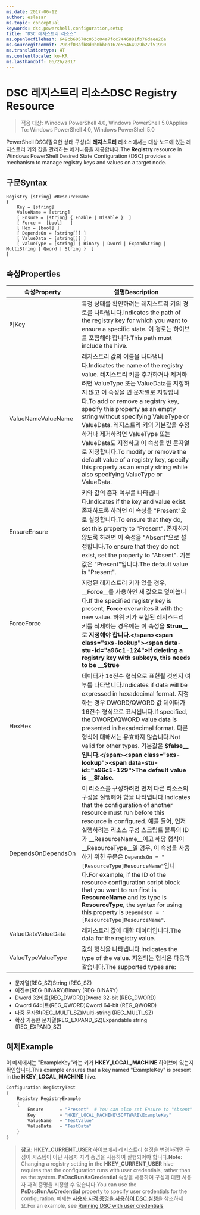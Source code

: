 ```yaml
---
ms.date: 2017-06-12
author: eslesar
ms.topic: conceptual
keywords: dsc,powershell,configuration,setup
title: "DSC 레지스트리 리소스"
ms.openlocfilehash: 649cb60578c053c04a7fcc7446881fb76daee26a
ms.sourcegitcommit: 79e8f03afb8d0b0bb0a167e56464929b27f51990
ms.translationtype: HT
ms.contentlocale: ko-KR
ms.lasthandoff: 06/26/2017
---
```

# <a name="dsc-registry-resource"></a><span data-ttu-id="a96c1-103">DSC 레지스트리 리소스</span><span class="sxs-lookup"><span data-stu-id="a96c1-103">DSC Registry Resource</span></span>

> <span data-ttu-id="a96c1-104">적용 대상: Windows PowerShell 4.0, Windows PowerShell 5.0</span><span class="sxs-lookup"><span data-stu-id="a96c1-104">Applies To: Windows PowerShell 4.0, Windows PowerShell 5.0</span></span>

<span data-ttu-id="a96c1-105">PowerShell DSC(필요한 상태 구성)의 **레지스트리** 리소스에서는 대상 노드에 있는 레지스트리 키와 값을 관리하는 메커니즘을 제공합니다.</span><span class="sxs-lookup"><span data-stu-id="a96c1-105">The **Registry** resource in Windows PowerShell Desired State Configuration (DSC) provides a mechanism to manage registry keys and values on a target node.</span></span>

## <a name="syntax"></a><span data-ttu-id="a96c1-106">구문</span><span class="sxs-lookup"><span data-stu-id="a96c1-106">Syntax</span></span>

```
Registry [string] #ResourceName
{
    Key = [string]
    ValueName = [string]
    [ Ensure = [string] { Enable | Disable }  ]
    [ Force =  [bool]   ]
    [ Hex = [bool] ]
    [ DependsOn = [string[]] ]
    [ ValueData = [string[]] ]
    [ ValueType = [string] { Binary | Dword | ExpandString | MultiString | Qword | String }  ]
}
```

## <a name="properties"></a><span data-ttu-id="a96c1-107">속성</span><span class="sxs-lookup"><span data-stu-id="a96c1-107">Properties</span></span>
|  <span data-ttu-id="a96c1-108">속성</span><span class="sxs-lookup"><span data-stu-id="a96c1-108">Property</span></span>  |  <span data-ttu-id="a96c1-109">설명</span><span class="sxs-lookup"><span data-stu-id="a96c1-109">Description</span></span>   | 
|---|---| 
| <span data-ttu-id="a96c1-110">키</span><span class="sxs-lookup"><span data-stu-id="a96c1-110">Key</span></span>| <span data-ttu-id="a96c1-111">특정 상태를 확인하려는 레지스트리 키의 경로를 나타냅니다.</span><span class="sxs-lookup"><span data-stu-id="a96c1-111">Indicates the path of the registry key for which you want to ensure a specific state.</span></span> <span data-ttu-id="a96c1-112">이 경로는 하이브를 포함해야 합니다.</span><span class="sxs-lookup"><span data-stu-id="a96c1-112">This path must include the hive.</span></span>| 
| <span data-ttu-id="a96c1-113">ValueName</span><span class="sxs-lookup"><span data-stu-id="a96c1-113">ValueName</span></span>| <span data-ttu-id="a96c1-114">레지스트리 값의 이름을 나타냅니다.</span><span class="sxs-lookup"><span data-stu-id="a96c1-114">Indicates the name of the registry value.</span></span> <span data-ttu-id="a96c1-115">레지스트리 키를 추가하거나 제거하려면 ValueType 또는 ValueData를 지정하지 않고 이 속성을 빈 문자열로 지정합니다.</span><span class="sxs-lookup"><span data-stu-id="a96c1-115">To add or remove a registry key, specify this property as an empty string without specifying ValueType or ValueData.</span></span> <span data-ttu-id="a96c1-116">레지스트리 키의 기본값을 수정하거나 제거하려면 ValueType 또는 ValueData도 지정하고 이 속성을 빈 문자열로 지정합니다.</span><span class="sxs-lookup"><span data-stu-id="a96c1-116">To modify or remove the default value of a registry key, specify this property as an empty string while also specifying ValueType or ValueData.</span></span>| 
| <span data-ttu-id="a96c1-117">Ensure</span><span class="sxs-lookup"><span data-stu-id="a96c1-117">Ensure</span></span>| <span data-ttu-id="a96c1-118">키와 값의 존재 여부를 나타냅니다.</span><span class="sxs-lookup"><span data-stu-id="a96c1-118">Indicates if the key and value exist.</span></span> <span data-ttu-id="a96c1-119">존재하도록 하려면 이 속성을 "Present"으로 설정합니다.</span><span class="sxs-lookup"><span data-stu-id="a96c1-119">To ensure that they do, set this property to "Present".</span></span> <span data-ttu-id="a96c1-120">존재하지 않도록 하려면 이 속성을 "Absent"으로 설정합니다.</span><span class="sxs-lookup"><span data-stu-id="a96c1-120">To ensure that they do not exist, set the property to "Absent".</span></span> <span data-ttu-id="a96c1-121">기본값은 "Present"입니다.</span><span class="sxs-lookup"><span data-stu-id="a96c1-121">The default value is "Present".</span></span>| 
| <span data-ttu-id="a96c1-122">Force</span><span class="sxs-lookup"><span data-stu-id="a96c1-122">Force</span></span>| <span data-ttu-id="a96c1-123">지정된 레지스트리 키가 있을 경우, __Force__를 사용하면 새 값으로 덮어씁니다.</span><span class="sxs-lookup"><span data-stu-id="a96c1-123">If the specified registry key is present, __Force__ overwrites it with the new value.</span></span> <span data-ttu-id="a96c1-124">하위 키가 포함된 레지스트리 키를 삭제하는 경우에는 이 속성을 __$true__로 지정해야 합니다.</span><span class="sxs-lookup"><span data-stu-id="a96c1-124">If deleting a registry key with subkeys, this needs to be __$true__</span></span>| 
| <span data-ttu-id="a96c1-125">Hex</span><span class="sxs-lookup"><span data-stu-id="a96c1-125">Hex</span></span>| <span data-ttu-id="a96c1-126">데이터가 16진수 형식으로 표현될 것인지 여부를 나타냅니다.</span><span class="sxs-lookup"><span data-stu-id="a96c1-126">Indicates if data will be expressed in hexadecimal format.</span></span> <span data-ttu-id="a96c1-127">지정하는 경우 DWORD/QWORD 값 데이터가 16진수 형식으로 표시됩니다.</span><span class="sxs-lookup"><span data-stu-id="a96c1-127">If specified, the DWORD/QWORD value data is presented in hexadecimal format.</span></span> <span data-ttu-id="a96c1-128">다른 형식에 대해서는 유효하지 않습니다.</span><span class="sxs-lookup"><span data-stu-id="a96c1-128">Not valid for other types.</span></span> <span data-ttu-id="a96c1-129">기본값은 __$false__입니다.</span><span class="sxs-lookup"><span data-stu-id="a96c1-129">The default value is __$false__.</span></span>| 
| <span data-ttu-id="a96c1-130">DependsOn</span><span class="sxs-lookup"><span data-stu-id="a96c1-130">DependsOn</span></span>| <span data-ttu-id="a96c1-131">이 리소스를 구성하려면 먼저 다른 리소스의 구성을 실행해야 함을 나타냅니다.</span><span class="sxs-lookup"><span data-stu-id="a96c1-131">Indicates that the configuration of another resource must run before this resource is configured.</span></span> <span data-ttu-id="a96c1-132">예를 들어, 먼저 실행하려는 리소스 구성 스크립트 블록의 ID가 __ResourceName__이고 해당 형식이 __ResourceType__일 경우, 이 속성을 사용하기 위한 구문은 `DependsOn = "[ResourceType]ResourceName"`입니다.</span><span class="sxs-lookup"><span data-stu-id="a96c1-132">For example, if the ID of the resource configuration script block that you want to run first is __ResourceName__ and its type is __ResourceType__, the syntax for using this property is `DependsOn = "[ResourceType]ResourceName"`.</span></span>| 
| <span data-ttu-id="a96c1-133">ValueData</span><span class="sxs-lookup"><span data-stu-id="a96c1-133">ValueData</span></span>| <span data-ttu-id="a96c1-134">레지스트리 값에 대한 데이터입니다.</span><span class="sxs-lookup"><span data-stu-id="a96c1-134">The data for the registry value.</span></span>| 
| <span data-ttu-id="a96c1-135">ValueType</span><span class="sxs-lookup"><span data-stu-id="a96c1-135">ValueType</span></span>| <span data-ttu-id="a96c1-136">값의 형식을 나타냅니다.</span><span class="sxs-lookup"><span data-stu-id="a96c1-136">Indicates the type of the value.</span></span> <span data-ttu-id="a96c1-137">지원되는 형식은 다음과 같습니다.</span><span class="sxs-lookup"><span data-stu-id="a96c1-137">The supported types are:</span></span> 
<ul><li><span data-ttu-id="a96c1-138">문자열(REG_SZ)</span><span class="sxs-lookup"><span data-stu-id="a96c1-138">String (REG_SZ)</span></span></li>


<li><span data-ttu-id="a96c1-139">이진수(REG-BINARY)</span><span class="sxs-lookup"><span data-stu-id="a96c1-139">Binary (REG-BINARY)</span></span></li>


<li><span data-ttu-id="a96c1-140">Dword 32비트(REG_DWORD)</span><span class="sxs-lookup"><span data-stu-id="a96c1-140">Dword 32-bit (REG_DWORD)</span></span></li>


<li><span data-ttu-id="a96c1-141">Qword 64비트(REG_QWORD)</span><span class="sxs-lookup"><span data-stu-id="a96c1-141">Qword 64-bit (REG_QWORD)</span></span></li>


<li><span data-ttu-id="a96c1-142">다중 문자열(REG_MULTI_SZ)</span><span class="sxs-lookup"><span data-stu-id="a96c1-142">Multi-string (REG_MULTI_SZ)</span></span></li>


<li><span data-ttu-id="a96c1-143">확장 가능한 문자열(REG_EXPAND_SZ)</span><span class="sxs-lookup"><span data-stu-id="a96c1-143">Expandable string (REG_EXPAND_SZ)</span></span></li></ul>

## <a name="example"></a><span data-ttu-id="a96c1-144">예제</span><span class="sxs-lookup"><span data-stu-id="a96c1-144">Example</span></span>
<span data-ttu-id="a96c1-145">이 예제에서는 "ExampleKey"라는 키가 **HKEY\_LOCAL\_MACHINE** 하이브에 있는지 확인합니다.</span><span class="sxs-lookup"><span data-stu-id="a96c1-145">This example ensures that a key named "ExampleKey" is present in the **HKEY\_LOCAL\_MACHINE** hive.</span></span>
```powershell
Configuration RegistryTest
{
    Registry RegistryExample
    {
        Ensure      = "Present"  # You can also set Ensure to "Absent"
        Key         = "HKEY_LOCAL_MACHINE\SOFTWARE\ExampleKey"
        ValueName   = "TestValue"
        ValueData   = "TestData"
    }
}
```

><span data-ttu-id="a96c1-146">**참고:** **HKEY\_CURRENT\_USER** 하이브에서 레지스트리 설정을 변경하려면 구성이 시스템이 아닌 사용자 자격 증명을 사용하여 실행되어야 합니다.</span><span class="sxs-lookup"><span data-stu-id="a96c1-146">**Note:** Changing a registry setting in the **HKEY\_CURRENT\_USER** hive requires that the configuration runs with user credentials, rather than as the system.</span></span>
><span data-ttu-id="a96c1-147">**PsDscRunAsCredential** 속성을 사용하여 구성에 대한 사용자 자격 증명을 지정할 수 있습니다.</span><span class="sxs-lookup"><span data-stu-id="a96c1-147">You can use the **PsDscRunAsCredential** property to specify user credentials for the configuration.</span></span> <span data-ttu-id="a96c1-148">예제는 [사용자 자격 증명을 사용하여 DSC 실행](runAsUser.md)을 참조하세요.</span><span class="sxs-lookup"><span data-stu-id="a96c1-148">For an example, see [Running DSC with user credentials](runAsUser.md)</span></span>



